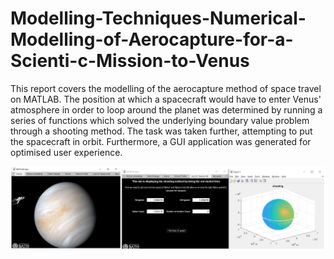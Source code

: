 # Modelling-Techniques-Numerical-Modelling-of-Aerocapture-for-a-Scienti-c-Mission-to-Venus

This report covers the modelling of the aerocapture method of space travel on MATLAB. The position at which a spacecraft would have to enter Venus' atmosphere in order to loop around the planet was determined by running a series of functions which solved the underlying boundary value problem through a shooting method. The task was taken further, attempting to put the spacecraft in orbit. Furthermore, a GUI application was generated for optimised user experience.

<!-- add image -->
![alt text](orb5.png)
